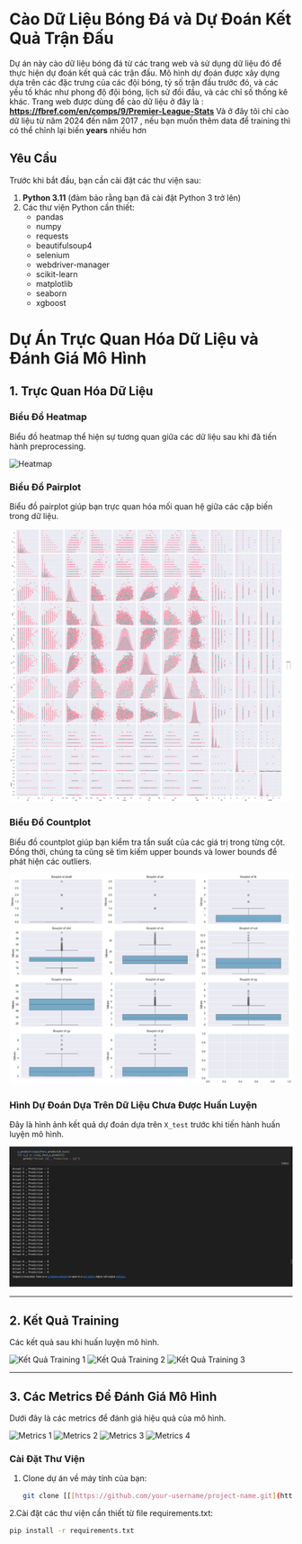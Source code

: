# Cào Dữ Liệu Bóng Đá và Dự Đoán Kết Quả Trận Đấu

Dự án này cào dữ liệu bóng đá từ các trang web và sử dụng dữ liệu đó để thực hiện dự đoán kết quả các trận đấu. Mô hình dự đoán được xây dựng dựa trên các đặc trưng của các đội bóng, tỷ số trận đấu trước đó, và các yếu tố khác như phong độ đội bóng, lịch sử đối đầu, và các chỉ số thống kê khác.
Trang web được dùng để cào dữ liệu ở đây là : **https://fbref.com/en/comps/9/Premier-League-Stats**
Và ở đây tôi chỉ cào dữ liệu từ năm 2024 đến năm 2017 , nếu bạn muốn thêm data để training thì có thể chỉnh lại biến **years** nhiều hơn
## Yêu Cầu

Trước khi bắt đầu, bạn cần cài đặt các thư viện sau:

1. **Python 3.11** (đảm bảo rằng bạn đã cài đặt Python 3 trở lên)
2. Các thư viện Python cần thiết:
   - pandas
   - numpy
   - requests
   - beautifulsoup4
   - selenium
   - webdriver-manager
   - scikit-learn
   - matplotlib
   - seaborn
   - xgboost
# Dự Án Trực Quan Hóa Dữ Liệu và Đánh Giá Mô Hình

## 1. Trực Quan Hóa Dữ Liệu

### Biểu Đồ Heatmap
Biểu đồ heatmap thể hiện sự tương quan giữa các dữ liệu sau khi đã tiến hành preprocessing.

![Heatmap](https://github.com/user-attachments/assets/0ea2ea8f-3901-4797-a95f-99cd9ec70d55)

### Biểu Đồ Pairplot
Biểu đồ pairplot giúp bạn trực quan hóa mối quan hệ giữa các cặp biến trong dữ liệu.

![Pairplot](images/output.png)

### Biểu Đồ Countplot
Biểu đồ countplot giúp bạn kiểm tra tần suất của các giá trị trong từng cột. Đồng thời, chúng ta cũng sẽ tìm kiếm upper bounds và lower bounds để phát hiện các outliers.

![Countplot](images/output2.png)

### Hình Dự Đoán Dựa Trên Dữ Liệu Chưa Được Huấn Luyện
Đây là hình ảnh kết quả dự đoán dựa trên `X_test` trước khi tiến hành huấn luyện mô hình.

![Dự Đoán](images/output3.png)

---

## 2. Kết Quả Training

Các kết quả sau khi huấn luyện mô hình.

![Kết Quả Training 1](https://github.com/user-attachments/assets/a44ce67d-db7b-479d-9910-228a1d074f5a)
![Kết Quả Training 2](https://github.com/user-attachments/assets/a1a34a9a-0a38-4c41-afd0-bf3398774d80)
![Kết Quả Training 3](https://github.com/user-attachments/assets/1f20db06-02e7-467e-9a2a-21ccc255beb0)

---

## 3. Các Metrics Để Đánh Giá Mô Hình

Dưới đây là các metrics để đánh giá hiệu quả của mô hình.

![Metrics 1](https://github.com/user-attachments/assets/7d118363-01cf-4be8-8c58-04be141b6536)
![Metrics 2](https://github.com/user-attachments/assets/7a6d33f5-4831-4345-8c49-bfb9520cbcf0)
![Metrics 3](https://github.com/user-attachments/assets/bbd33732-ff43-42c2-a3fe-bc1c6487ad75)
![Metrics 4](https://github.com/user-attachments/assets/6fcd4e81-e421-4c62-a16e-5c1010fb3410)
### Cài Đặt Thư Viện

1. Clone dự án về máy tính của bạn:
   ```bash
   git clone [[[https://github.com/your-username/project-name.git](https://github.com/Kietnehi/Data_Analysis_Human_Resource.git)](https://github.com/Kietnehi/WebScrapingAndMakePredict.git)](https://github.com/Kietnehi/WebScrapingAndMakePredict.git)
2.Cài đặt các thư viện cần thiết từ file requirements.txt:
  ```bash
  pip install -r requirements.txt
